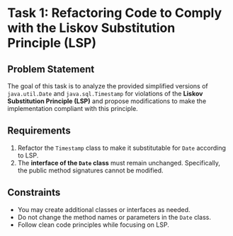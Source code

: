 # Task 1: Refactoring Code to Comply with the Liskov Substitution Principle (LSP)

## Problem Statement
The goal of this task is to analyze the provided simplified versions of `java.util.Date` and `java.sql.Timestamp` for violations of the **Liskov Substitution Principle (LSP)** and propose modifications to make the implementation compliant with this principle.

## Requirements
1. Refactor the `Timestamp` class to make it substitutable for `Date` according to LSP.
2. The **interface of the `Date` class** must remain unchanged. Specifically, the public method signatures cannot be modified.

## Constraints
- You may create additional classes or interfaces as needed.
- Do not change the method names or parameters in the `Date` class.
- Follow clean code principles while focusing on LSP.
